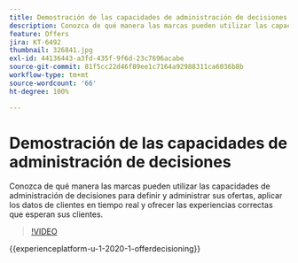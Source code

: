 ```yaml
---
title: Demostración de las capacidades de administración de decisiones
description: Conozca de qué manera las marcas pueden utilizar las capacidades de administración de decisiones para definir y administrar sus ofertas, aplicar los datos de clientes en tiempo real y ofrecer las experiencias correctas que esperan sus clientes.
feature: Offers
jira: KT-6492
thumbnail: 326841.jpg
exl-id: 44136443-a3fd-435f-9f6d-23c7696acabe
source-git-commit: 81f5cc22d46f89ee1c7164a92988311ca6036b8b
workflow-type: tm+mt
source-wordcount: '66'
ht-degree: 100%

---
```


# Demostración de las capacidades de administración de decisiones

Conozca de qué manera las marcas pueden utilizar las capacidades de administración de decisiones para definir y administrar sus ofertas, aplicar los datos de clientes en tiempo real y ofrecer las experiencias correctas que esperan sus clientes.

>[!VIDEO](https://video.tv.adobe.com/v/326841?quality=12&learn=on)

{{experienceplatform-u-1-2020-1-offerdecisioning}}
